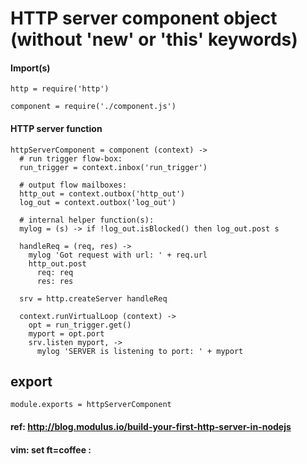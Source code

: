 # HTTP server component object (without 'new' or 'this' keywords)

#### Import(s)

    http = require('http')

    component = require('./component.js')

#### HTTP server function

    httpServerComponent = component (context) ->
      # run trigger flow-box:
      run_trigger = context.inbox('run_trigger')

      # output flow mailboxes:
      http_out = context.outbox('http_out')
      log_out = context.outbox('log_out')

      # internal helper function(s):
      mylog = (s) -> if !log_out.isBlocked() then log_out.post s

      handleReq = (req, res) ->
        mylog 'Got request with url: ' + req.url
        http_out.post
          req: req
          res: res

      srv = http.createServer handleReq

      context.runVirtualLoop (context) ->
        opt = run_trigger.get()
        myport = opt.port
        srv.listen myport, ->
          mylog 'SERVER is listening to port: ' + myport


## export

    module.exports = httpServerComponent

#### ref: http://blog.modulus.io/build-your-first-http-server-in-nodejs

#### vim: set ft=coffee :

